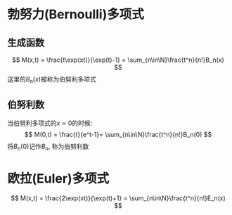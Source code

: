 # 勃努力(Bernoulli)多项式
## 生成函数
$$
M(x,t) = \frac{t\exp(xt)}{\exp(t)-1} = \sum_{n\in\N}\frac{t^n}{n!}B_n(x)
$$
这里的$B_n(x)$被称为伯努利多项式

## 伯努利数
当伯努利多项式的$x=0$的时候:
$$
M(0,t) = \frac{t}{e^t-1}= \sum_{n\in\N}\frac{t^n}{n!}B_n(0)
$$
将$B_n(0)$记作$B_n$, 称为伯努利数

# 欧拉(Euler)多项式
$$
M(x,t) = \frac{2\exp(xt)}{\exp(t)+1} = \sum_{n\in\N}\frac{t^n}{n!}E_n(x)
$$